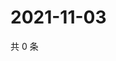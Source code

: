 # 2021-11-03

共 0 条

<!-- BEGIN WEIBO -->
<!-- 最后更新时间 Wed Nov 03 2021 09:50:38 GMT+0800 (China Standard Time) -->

<!-- END WEIBO -->
